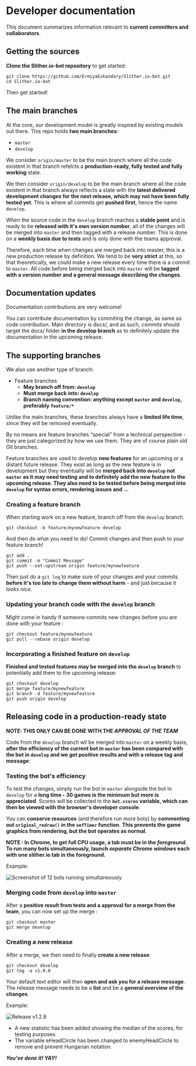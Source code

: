 # Developer documentation
This document summarizes information relevant to **current committers and collaborators**.

## Getting the sources
**Clone the Slither.io-bot repository** to get started:
```shell
git clone https://github.com/ErmiyaEskandary/Slither.io-bot.git
cd Slither.io-bot
```
Then get started!
## The main branches
At the core, our development model is greatly inspired by existing models out there. This repo holds **two main branches**:
* `master`
* `develop`

We consider `origin/master` to be the main branch where all the code existent in that branch refelcts a **production-ready, fully tested and fully working** state.

We then consider `origin/develop` to be the main branch where all the code existent in that branch always reflects a state with the **latest delivered development changes for the next release, which may not have been fully tested yet**. This is where all commits get **pushed first**, hence the name `develop`.

When the source code in the `develop` branch reaches a **stable point** and is ready to be **released with it's own version number**, all of the changes will be merged into `master` and then tagged with a release number. This is done on a **weekly basis due to tests** and is only done with the teams approval.

Therefore, each time when changes are merged back into master, this is a new production release by definition. We tend to be **very strict** at this, so that theoretically, we could make a new release every time there is a commit to `master`. All code before being merged back into `master` will be **tagged with a version number and a general message describing the changes**.

## Documentation updates
Documentation contributions are very welcome!

You can contribute documentation by commiting the change, as same as code contribution. Main directory is docs/, and as such, commits should target the docs/ folder **in the develop branch** as to definitely update the documentation in the upcoming release.

## The supporting branches
We also use another type of branch:
* Feature branches
  * **May branch off from: `develop`**
  * **Must merge back into: `develop`**
  * **Branch naming convention: anything except `master` and `develop`, preferably `feature/*`**

Unlike the main branches, these branches always have a **limited life time**, since they will be removed eventually.

By no means are feature branches “special” from a technical perspective - they are just categorized by how we use them. They are of course plain old Git branches.

Feature branches are used to develop **new features** for an upcoming or a distant future release. They exist as long as the new feature is in development but they eventually will be **merged back into `develop` not `master` as it may need testing and to definitely add the new feature to the upcoming release. They also need to be tested before being merged into `develop` for syntax errors, rendering issues and ...**

### Creating a feature branch
When starting work on a new feature, branch off from the `develop` branch.
```shell
git checkout -b feature/mynewfeature develop
```
And then do what you need to do! Commit changes and then push to your feature branch!
```shell
git add .
git commit -m "Commit Message"
git push --set-upstream origin feature/mynewfeature
```
Then just do a `git log` to make sure of your changes and your commits **before it's too late to change them without harm** - and just because it *looks nice*.

### Updating your branch code with the `develop` branch
Might come in handy if someone commits new changes before you are done with your feature :
```shell
git checkout feature/mynewfeature
git pull --rebase origin develop
```

### Incorporating a finished feature on `develop`
**Finished and tested features may be merged into the `develop` branch** to potentially add them to the upcoming release:
```shell
git checkout develop
git merge feature/mynewfeature
git branch -d feature/mynewfeature
git push origin develop
```

## Releasing code in a production-ready state
**NOTE: THIS ONLY CAN BE DONE WITH THE _APPROVAL OF THE TEAM_**

Code from the `develop` branch wll be merged into `master` on a weekly basis, **after the efficiency of the current bot in `master` has been compared with the bot in `develop` and we get positive results and with a release tag and message**:

### Testing the bot's efficiency
To test the changes, simply run the bot in `master` alongside the bot in `develop` for a **long time - 30 games is the minimum but more is appreciated**. Scores will be collected in the **`bot.scores` variable, which can then be viewed with the browser's developer console**.

You can **conserve resources** (and therefore run more bots) by **commenting out `original_redraw()` in the `oefTimer` function**. **This prevents the game graphics from rendering, but the bot operates as normal**.

**NOTE : In Chrome, to get full CPU usage, a tab must be in the *foreground*. To run many bots simultaneously, launch *separate Chrome windows* each with one slither.io tab in the foreground.**

Example:

![Screenshot of 12 bots running simultaneously](http://i.imgur.com/9QaS5LD.png)

### Merging code from `develop` into `master`
After a **positive result from tests and a approval for a merge from the team**, you can now set up the merge :
```shell
git checkout master
git merge develop
```

### Creating a new release
After a merge, we then need to finally **create a new release**:
```shell
git checkout develop
git tag -a v1.0.0
```
Your default text editor will then **open and ask you for a release message**.
The release message needs to be a **list** and be a **general overview of the changes**.

Example:

![Release v1.2.8](http://i.imgur.com/GJTitLs.png)
* A new statistic has been added showing the median of the scores, for testing purposes
* The variable eHeadCircle has been changed to enemyHeadCircle to remove and prevent Hungarian notation.

**_You've done it! YAY!_**
